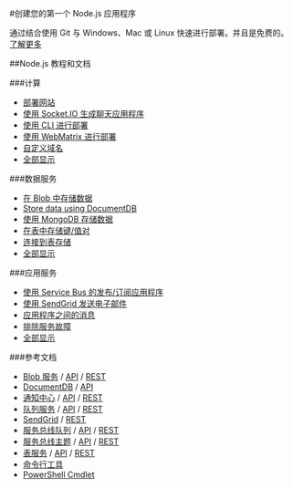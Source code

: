 <properties 
pageTitle="Windows Azure 开发人员中心：NODEJS" 
description="" 
services="NODEJS" 
documentationCenter="Develop" 
authors="" 
manager="Tiffena" 
editor="Eric Chen" />
<tags ms.service="NODEJS"
    ms.date=""
    wacn.date=""
    />

#创建您的第一个 Node.js 应用程序

通过结合使用 Git 与 Windows、Mac 或 Linux 快速进行部署。并且是免费的。
[了解更多](/zh-cn/documentation/articles/web-sites-nodejs-develop-deploy-mac/)

##Node.js 教程和文档

###计算

- [部署网站](/zh-cn/documentation/articles/web-sites-nodejs-develop-deploy-mac/)
- [使用 Socket.IO 生成聊天应用程序](/zh-cn/documentation/articles/web-sites-nodejs-chat-app-socketio/)
- [使用 CLI 进行部署](/zh-cn/documentation/articles/xplat-cli/)
- [使用 WebMatrix 进行部署](/zh-cn/documentation/articles/web-sites-nodejs-use-webmatrix/)
- [自定义域名](/zh-cn/documentation/articles/web-sites-custom-domain-name/)
- [全部显示](/zh-cn/develop/nodejs/compute/)  

###数据服务

- [在 Blob 中存储数据](/zh-cn/documentation/articles/storage-nodejs-how-to-use-blob-storage/)
- [Store data using DocumentDB](/zh-cn/documentation/articles/documentdb-nodejs-application/)
- [使用 MongoDB 存储数据](/zh-cn/documentation/articles/store-mongolab-web-sites-nodejs-store-data-mongodb/)
- [在表中存储键/值对](/zh-cn/documentation/articles/storage-nodejs-how-to-use-table-storage/)
- [连接到表存储](/zh-cn/documentation/articles/storage-nodejs-use-table-storage-web-site/)
- [全部显示](/zh-cn/develop/nodejs/data/)
  
###应用服务

-  [使用 Service Bus 的发布/订阅应用程序](/zh-cn/documentation/articles/service-bus-nodejs-how-to-use-topics-subscriptions/)
- [使用 SendGrid 发送电子邮件](/zh-cn/documentation/articles/store-sendgrid-nodejs-how-to-send-email/)
- [应用程序之间的消息](/zh-cn/documentation/articles/storage-nodejs-how-to-use-queues/)
- [排除服务故障](/zh-cn/documentation/articles/best-practices-troubleshooting/#PlatformServices)
- [全部显示](/zh-cn/develop/nodejs/app-services/)

###参考文档

- [Blob 服务](/zh-cn/documentation/articles/storage-nodejs-how-to-use-blob-storage/) / [API](http://go.microsoft.com/fwlink/?linkid=401539&clcid=0x804) / [REST](http://msdn.microsoft.com/zh-cn/library/azure/dd179355)
- [DocumentDB](/zh-cn/documentation/articles/documentdb-nodejs-application/) / [API](http://dl.windowsazure.com/documentdb/nodedocs/)
- [通知中心](/zh-cn/documentation/articles/notification-hubs-nodejs-how-to-use-notification-hubs/) / [API](http://dl.windowsazure.com/nodedocs/NotificationHubService.html) / [REST](http://msdn.microsoft.com/zh-cn/library/azure/dn223264.aspx)
- [队列服务](/zh-cn/documentation/articles/storage-nodejs-how-to-use-queues/) / [API](http://go.microsoft.com/fwlink/?linkid=401540&clcid=0x804) / [REST](http://msdn.microsoft.com/zh-cn/library/azure/dd179355)
- [SendGrid](/zh-cn/documentation/articles/store-sendgrid-nodejs-how-to-send-email/) / [REST](http://sendgrid.com/docs/API_Reference/index.html)
- [服务总线队列](/zh-cn/documentation/articles/service-bus-nodejs-how-to-use-queues/) / [API](http://dl.windowsazure.com/nodedocs/ServiceBusService.html) / [REST](http://msdn.microsoft.com/zh-cn/library/azure/hh780717)
- [服务总线主题](/zh-cn/documentation/articles/service-bus-nodejs-how-to-use-topics-subscriptions/) / [API](http://dl.windowsazure.com/nodedocs/ServiceBusService.html) / [REST](http://msdn.microsoft.com/zh-cn/library/azure/hh780717)
- [表服务](/zh-cn/documentation/articles/storage-nodejs-how-to-use-table-storage/) / [API](http://go.microsoft.com/fwlink/?linkid=401538&clcid=0x804) / [REST](http://msdn.microsoft.com/zh-cn/library/azure/dd179355)
- [命令行工具](/zh-cn/documentation/articles/xplat-cli/)
- [PowerShell Cmdlet](/zh-cn/documentation/articles/install-configure-powershell/)



